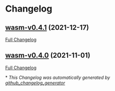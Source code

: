 # Changelog

## [wasm-v0.4.1](https://github.com/iotaledger/identity.rs/tree/wasm-v0.4.1) (2021-12-17)

[Full Changelog](https://github.com/iotaledger/identity.rs/compare/wasm-v0.4.0...wasm-v0.4.1)

## [wasm-v0.4.0](https://github.com/iotaledger/identity.rs/tree/wasm-v0.4.0) (2021-11-01)

[Full Changelog](https://github.com/iotaledger/identity.rs/compare/360bf5ce64a7f418249cdeadccb22b9aea7daeb6...wasm-v0.4.0)



\* *This Changelog was automatically generated by [github_changelog_generator](https://github.com/github-changelog-generator/github-changelog-generator)*
